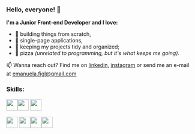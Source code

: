 ### Hello, everyone! 👋

**I'm a Junior Front-end Developer and I love:**
* :wrench: building things from scratch,
* :page_facing_up: single-page applications,
* :open_file_folder: keeping my projects tidy and organized;
* :pizza: pizza _(unrelated to programming, but it's what keeps me going)._

:mailbox: Wanna reach out? Find me on [linkedin](https://www.linkedin.com/in/emanuela-figliuolo/), [instagram](https://www.instagram.com/mannyf_97/) or send me an e-mail at [emanuela.figl@gmail.com](mailto:emanuela.figl@gmail.com)

### Skills:

<img src="https://cdn.jsdelivr.net/gh/devicons/devicon/icons/html5/html5-original.svg" width="30" height="30"><img src="https://cdn.jsdelivr.net/gh/devicons/devicon/icons/css3/css3-original.svg" width="30" height="30"> <img src="https://cdn.jsdelivr.net/gh/devicons/devicon/icons/sass/sass-original.svg" width="30" height="30"> 

<img src="https://cdn.jsdelivr.net/gh/devicons/devicon/icons/angularjs/angularjs-plain.svg" width="30" height="30"> <img src="https://cdn.jsdelivr.net/gh/devicons/devicon/icons/javascript/javascript-plain.svg" width="30" height="30"><img src="https://cdn.jsdelivr.net/gh/devicons/devicon/icons/typescript/typescript-plain.svg" width="30" height="30"><img src="https://cdn.jsdelivr.net/gh/devicons/devicon/icons/bootstrap/bootstrap-plain.svg" width="30" height="30"> 



